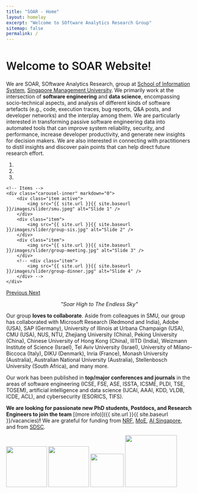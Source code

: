 ```yaml
---
title: "SOAR - Home"
layout: homelay
excerpt: "Welcome to SOftware Analytics Research Group"
sitemap: false
permalink: /
---
```


<h1 style="font-family: 'Roboto', sans-serif; font-weight: 500; font-size: 32px;">Welcome to SOAR Website!</h1>

We are SOAR, SOftware Analytics Research, group at [School of Information System](https://sis.smu.edu.sg/), [Singapore Management University](https://smu.edu.sg/). We primarily work at the intersection of **software engineering** and **data science**, encompassing socio-technical aspects, and analysis of different kinds of software artefacts (e.g., code, execution traces, bug reports, Q&A posts, and developer networks) and the interplay among them. We are particularly interested in transforming passive software engineering data into automated tools that can improve system reliability, security, and performance, increase developer productivity, and generate new insights for decision makers. We are also interested in connecting with practitioners to distil insights and discover pain points that can help direct future research effort.


<div markdown="0" id="carousel" class="carousel slide" data-ride="carousel" data-interval="5000" data-pause="hover" >
    <!-- Menu -->
    <ol class="carousel-indicators">
        <li data-target="#carousel" data-slide-to="0" class="active"></li>
        <li data-target="#carousel" data-slide-to="1"></li>
        <li data-target="#carousel" data-slide-to="2"></li>
        <!-- <li data-target="#carousel" data-slide-to="3"></li> -->
        <!-- <li data-target="#carousel" data-slide-to="4"></li> -->
    </ol>

    <!-- Items -->
    <div class="carousel-inner" markdown="0">
        <div class="item active">
            <img src="{{ site.url }}{{ site.baseurl }}/images/slider/smu.jpeg" alt="Slide 1" />
        </div>
        <div class="item">
            <img src="{{ site.url }}{{ site.baseurl }}/images/slider/group-sis.jpg" alt="Slide 2" />
        </div>
        <div class="item">
            <img src="{{ site.url }}{{ site.baseurl }}/images/slider/group-meeting.jpg" alt="Slide 3" />
        </div>
        <!-- <div class="item">
            <img src="{{ site.url }}{{ site.baseurl }}/images/slider/group-dinner.jpg" alt="Slide 4" />
        </div> -->
    </div>
  <a class="left carousel-control" href="#carousel" role="button" data-slide="prev">
    <span class="glyphicon glyphicon-chevron-left" aria-hidden="true"></span>
    <span class="sr-only">Previous</span>
  </a>
  <a class="right carousel-control" href="#carousel" role="button" data-slide="next">
    <span class="glyphicon glyphicon-chevron-right" aria-hidden="true"></span>
    <span class="sr-only">Next</span>
  </a>
</div>

<p style="text-align:center"><i>"Soar High to The Endless Sky"</i></p>

Our group **loves to collaborate**. Aside from colleagues in SMU, our group has collaborated with Microsoft Research (Redmond and India), Adobe (USA), SAP (Germany), University of Illinois at Urbana Champaign (USA), CMU (USA), NUS, NTU, Zhejiang University (China), Peking University (China), Chinese University of Hong Kong (China), IIITD (India), Weizmann Institute of Science (Israel), Tel Aviv University (Israel), University of Milano-Biccoca (Italy), DIKU (Denmark), Inria (France), Monash University (Australia), Australian National University (Australia), Stellenbosch University (South Africa), and many more.

Our work has been published in **top/major conferences and journals** in the areas of software engineering (ICSE, FSE, ASE, ISSTA, ICSME, PLDI, TSE, TOSEM), artificial intelligence and data science (IJCAI, AAAI, KDD, VLDB, ICDE, ACL), and cybersecurity (ESORICS, TIFS).

 **We are  looking for passionate new PhD students, Postdocs, and Research Engineers to join the team** [(more info)]({{ site.url }}{{ site.baseurl }}/vacancies)**!** We are grateful for funding from [NRF](https://www.nrf.gov.sg/), [MoE](https://www.moe.gov.sg/), [AI Singapore](https://www.aisingapore.org/), and from [SDSC](https://sdsc.sg/).

<div class="w-100">
  <a href="https://www.nrf.gov.sg/"><img src="{{ site.url }}{{ site.baseurl }}/images/logopic/logo_nrf_square.png" style="width: 110px" ></a>
  <a href="https://www.moe.gov.sg/"><img src="{{ site.url }}{{ site.baseurl }}/images/logopic/logo_moe.png" style="width: 110px"></a>
  <a href="https://www.aisingapore.org/"><img src="{{ site.url }}{{ site.baseurl }}/images/logopic/logo_aisgv.png" style="width: 90px"></a>
  <a href="https://sdsc.sg/"><img src="{{ site.url }}{{ site.baseurl }}/images/logopic/logo_sdsc.png" style="width: 140px"></a> 
</div>
